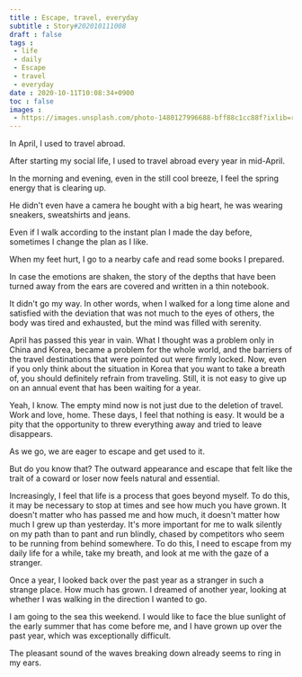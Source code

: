 ```yaml
---
title : Escape, travel, everyday
subtitle : Story#202010111008
draft : false
tags :
 - life
 - daily
 - Escape
 - travel
 - everyday
date : 2020-10-11T10:08:34+0900
toc : false
images : 
 - https://images.unsplash.com/photo-1480127996688-bff88c1cc88f?ixlib=rb-1.2.1&q=80&fm=jpg&crop=entropy&cs=tinysrgb&w=1080&fit=max&ixid=eyJhcHBfaWQiOjE1NTU0OX0
---
```

In April, I used to travel abroad.  

After starting my social life, I used to travel abroad every year in mid-April.  

In the morning and evening, even in the still cool breeze, I feel the spring energy that is clearing up.  

He didn't even have a camera he bought with a big heart, he was wearing sneakers, sweatshirts and jeans.  

Even if I walk according to the instant plan I made the day before, sometimes I change the plan as I like.  

When my feet hurt, I go to a nearby cafe and read some books I prepared.  

In case the emotions are shaken, the story of the depths that have been turned away from the ears are covered and written in a thin notebook.  

It didn't go my way. In other words, when I walked for a long time alone and satisfied with the deviation that was not much to the eyes of others, the body was tired and exhausted, but the mind was filled with serenity.  

April has passed this year in vain. What I thought was a problem only in China and Korea, became a problem for the whole world, and the barriers of the travel destinations that were pointed out were firmly locked. Now, even if you only think about the situation in Korea that you want to take a breath of, you should definitely refrain from traveling. Still, it is not easy to give up on an annual event that has been waiting for a year.  

Yeah, I know. The empty mind now is not just due to the deletion of travel. Work and love, home. These days, I feel that nothing is easy. It would be a pity that the opportunity to threw everything away and tried to leave disappears.  

As we go, we are eager to escape and get used to it.  

But do you know that? The outward appearance and escape that felt like the trait of a coward or loser now feels natural and essential.  

Increasingly, I feel that life is a process that goes beyond myself. To do this, it may be necessary to stop at times and see how much you have grown. It doesn't matter who has passed me and how much, it doesn't matter how much I grew up than yesterday. It's more important for me to walk silently on my path than to pant and run blindly, chased by competitors who seem to be running from behind somewhere. To do this, I need to escape from my daily life for a while, take my breath, and look at me with the gaze of a stranger.  

Once a year, I looked back over the past year as a stranger in such a strange place. How much has grown. I dreamed of another year, looking at whether I was walking in the direction I wanted to go.  

I am going to the sea this weekend. I would like to face the blue sunlight of the early summer that has come before me, and I have grown up over the past year, which was exceptionally difficult.  

The pleasant sound of the waves breaking down already seems to ring in my ears.